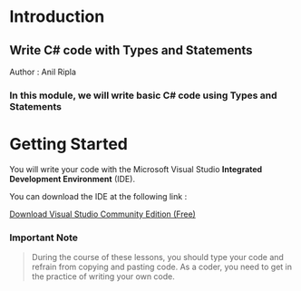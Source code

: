 # Introduction

## Write C# code with Types and Statements

Author : Anil Ripla

### In this module, we will write basic C# code using Types and Statements

# Getting Started

You will write your code with the Microsoft Visual Studio **Integrated Development Environment** (IDE). 

You can download the IDE at the following link : 

[Download Visual Studio Community Edition (Free)](https://visualstudio.microsoft.com/downloads/)

### Important Note

> During the course of these lessons, you should type your code and refrain from copying and pasting code. As a coder, you need to get in the practice of writing your own code.
